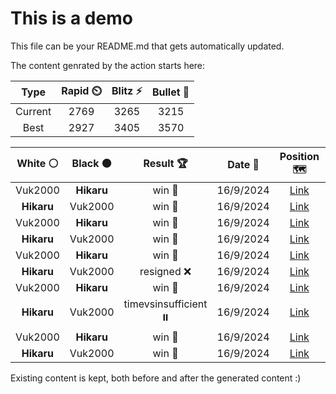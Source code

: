 # This is a demo

This file can be your README.md that gets automatically updated.

The content genrated by the action starts here:

<!--START_SECTION:chessStats-->
<!-- Automatically generated with https://github.com/Balastrong/chess-stats-action -->

| Type | Rapid ⏲️ | Blitz ⚡ | Bullet 🔫 |
|:---:|:---:|:---:|:---:|
| Current | 2769 | 3265 | 3215 |
| Best | 2927 | 3405 | 3570 |

| White ⚪ | Black ⚫ | Result 🏆 | Date 📅 | Position 🗺️ | Type 🕕 |
|:---:|:---:|:---:|:---:|:---:|:---:|
| Vuk2000 | **Hikaru** | win 🥇 | 16/9/2024 | <a href="http://www.ee.unb.ca/cgi-bin/tervo/fen.pl?select=8/5ppk/4b2p/4P3/6P1/3qB2P/5P2/q1R3K1 w - -">Link</a> | Blitz |
| **Hikaru** | Vuk2000 | win 🥇 | 16/9/2024 | <a href="http://www.ee.unb.ca/cgi-bin/tervo/fen.pl?select=3n1k2/3R1pp1/2rNp3/2P4P/8/6P1/5PK1/8 b - -">Link</a> | Blitz |
| Vuk2000 | **Hikaru** | win 🥇 | 16/9/2024 | <a href="http://www.ee.unb.ca/cgi-bin/tervo/fen.pl?select=8/8/p4k2/8/PPpK2P1/8/3p4/2r4R w - -">Link</a> | Blitz |
| **Hikaru** | Vuk2000 | win 🥇 | 16/9/2024 | <a href="http://www.ee.unb.ca/cgi-bin/tervo/fen.pl?select=8/8/4kp2/2R4P/2P1r3/1P6/1K6/8 b - -">Link</a> | Blitz |
| Vuk2000 | **Hikaru** | win 🥇 | 16/9/2024 | <a href="http://www.ee.unb.ca/cgi-bin/tervo/fen.pl?select=4rrk1/3q4/3p2p1/1NpPpbbQ/PpP5/1R6/5PPP/6K1 w - -">Link</a> | Blitz |
| **Hikaru** | Vuk2000 | resigned ❌ | 16/9/2024 | <a href="http://www.ee.unb.ca/cgi-bin/tervo/fen.pl?select=6k1/5pp1/8/7P/2p1N3/4P3/np3PP1/4K3 w - -">Link</a> | Blitz |
| Vuk2000 | **Hikaru** | win 🥇 | 16/9/2024 | <a href="http://www.ee.unb.ca/cgi-bin/tervo/fen.pl?select=4rrk1/1R6/p2p3p/2pPn1p1/2P1p1b1/P1q3N1/6NP/4R1K1 w - -">Link</a> | Blitz |
| **Hikaru** | Vuk2000 | timevsinsufficient ⏸️ | 16/9/2024 | <a href="http://www.ee.unb.ca/cgi-bin/tervo/fen.pl?select=8/8/3K3p/5qp1/6k1/8/8/8 b - -">Link</a> | Blitz |
| Vuk2000 | **Hikaru** | win 🥇 | 16/9/2024 | <a href="http://www.ee.unb.ca/cgi-bin/tervo/fen.pl?select=8/3r2k1/4R2p/4n2P/5p2/p5p1/R5P1/2rBK3 b - -">Link</a> | Blitz |
| **Hikaru** | Vuk2000 | win 🥇 | 16/9/2024 | <a href="http://www.ee.unb.ca/cgi-bin/tervo/fen.pl?select=5k2/1n2R3/8/7N/7P/6P1/5PK1/8 b - -">Link</a> | Blitz |

<!--END_SECTION:chessStats-->

Existing content is kept, both before and after the generated content :)

